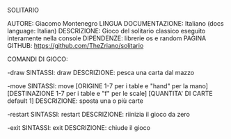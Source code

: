 SOLITARIO

AUTORE: Giacomo Montenegro
LINGUA DOCUMENTAZIONE: Italiano (docs language: Italian)
DESCRIZIONE: Gioco del solitario classico eseguito interamente nella console
DIPENDENZE: librerie os e random
PAGINA GITHUB: https://github.com/TheZriano/solitario




COMANDI DI GIOCO:

-draw
    SINTASSI: draw
    DESCRIZIONE: pesca una carta dal mazzo

-move
    SINTASSI: move [ORIGINE 1-7 per i table e "hand" per la mano] [DESTINAZIONE 1-7 per i table e "f" per le scale] [QUANTITA' DI CARTE default 1]
    DESCRIZIONE: sposta una o più carte

-restart
    SINTASSI: restart
    DESCRIZIONE: riinizia il gioco da zero

-exit
    SINTASSI: exit
    DESCRIZIONE: chiude il gioco